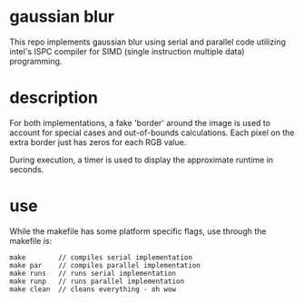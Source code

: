 # gaussian blur
This repo implements gaussian blur using serial and parallel code utilizing 
intel's ISPC compiler for SIMD (single instruction multiple data) programming.

# description
For both implementations, a fake 'border' around the image is used to account
for special cases and out-of-bounds calculations. Each pixel on the extra border
just has zeros for each RGB value.

During execution, a timer is used to display the approximate runtime in seconds.

# use
While the makefile has some platform specific flags, use through the makefile 
is:
```
make 		// compiles serial implementation
make par	// compiles parallel implementation
make runs	// runs serial implementation
make runp	// runs parallel implementation
make clean	// cleans everything - oh wow
```
